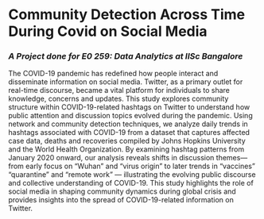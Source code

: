 # Community Detection Across Time During Covid on Social Media
### *A Project done for E0 259: Data Analytics at IISc Bangalore*
The COVID-19 pandemic has redefined how people interact and disseminate information on social media. Twitter, as a primary outlet for real-time discourse, became a vital platform for individuals to share knowledge, concerns and updates. This study explores community structure within COVID-19-related hashtags on Twitter to understand how public attention and discussion topics evolved during the pandemic. Using network and community detection techniques, we analyze daily trends in hashtags associated with COVID-19 from a dataset that captures affected case data, deaths and recoveries compiled by Johns Hopkins University and the World Health Organization. By examining hashtag patterns from January 2020 onward, our analysis reveals shifts in discussion themes—from early focus on “Wuhan” and “virus origin” to later trends in “vaccines” “quarantine” and “remote work” — illustrating the evolving public discourse and collective understanding of COVID-19. This study highlights the role of social media in shaping community dynamics during global crisis and provides insights into the spread of COVID-19-related information on Twitter.
